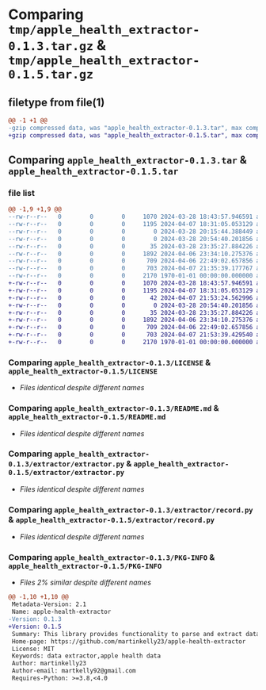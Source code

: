 # Comparing `tmp/apple_health_extractor-0.1.3.tar.gz` & `tmp/apple_health_extractor-0.1.5.tar.gz`

## filetype from file(1)

```diff
@@ -1 +1 @@
-gzip compressed data, was "apple_health_extractor-0.1.3.tar", max compression
+gzip compressed data, was "apple_health_extractor-0.1.5.tar", max compression
```

## Comparing `apple_health_extractor-0.1.3.tar` & `apple_health_extractor-0.1.5.tar`

### file list

```diff
@@ -1,9 +1,9 @@
--rw-r--r--   0        0        0     1070 2024-03-28 18:43:57.946591 apple_health_extractor-0.1.3/LICENSE
--rw-r--r--   0        0        0     1195 2024-04-07 18:31:05.053129 apple_health_extractor-0.1.3/README.md
--rw-r--r--   0        0        0        0 2024-03-28 20:15:44.388449 apple_health_extractor-0.1.3/extractor/__init__.py
--rw-r--r--   0        0        0        0 2024-03-28 20:54:40.201856 apple_health_extractor-0.1.3/extractor/constants/__init__.py
--rw-r--r--   0        0        0       35 2024-03-28 23:35:27.884226 apple_health_extractor-0.1.3/extractor/constants/metadata.py
--rw-r--r--   0        0        0     1892 2024-04-06 23:34:10.275376 apple_health_extractor-0.1.3/extractor/extractor.py
--rw-r--r--   0        0        0      709 2024-04-06 22:49:02.657856 apple_health_extractor-0.1.3/extractor/record.py
--rw-r--r--   0        0        0      703 2024-04-07 21:35:39.177767 apple_health_extractor-0.1.3/pyproject.toml
--rw-r--r--   0        0        0     2170 1970-01-01 00:00:00.000000 apple_health_extractor-0.1.3/PKG-INFO
+-rw-r--r--   0        0        0     1070 2024-03-28 18:43:57.946591 apple_health_extractor-0.1.5/LICENSE
+-rw-r--r--   0        0        0     1195 2024-04-07 18:31:05.053129 apple_health_extractor-0.1.5/README.md
+-rw-r--r--   0        0        0       42 2024-04-07 21:53:24.562996 apple_health_extractor-0.1.5/extractor/__init__.py
+-rw-r--r--   0        0        0        0 2024-03-28 20:54:40.201856 apple_health_extractor-0.1.5/extractor/constants/__init__.py
+-rw-r--r--   0        0        0       35 2024-03-28 23:35:27.884226 apple_health_extractor-0.1.5/extractor/constants/metadata.py
+-rw-r--r--   0        0        0     1892 2024-04-06 23:34:10.275376 apple_health_extractor-0.1.5/extractor/extractor.py
+-rw-r--r--   0        0        0      709 2024-04-06 22:49:02.657856 apple_health_extractor-0.1.5/extractor/record.py
+-rw-r--r--   0        0        0      703 2024-04-07 21:53:39.429540 apple_health_extractor-0.1.5/pyproject.toml
+-rw-r--r--   0        0        0     2170 1970-01-01 00:00:00.000000 apple_health_extractor-0.1.5/PKG-INFO
```

### Comparing `apple_health_extractor-0.1.3/LICENSE` & `apple_health_extractor-0.1.5/LICENSE`

 * *Files identical despite different names*

### Comparing `apple_health_extractor-0.1.3/README.md` & `apple_health_extractor-0.1.5/README.md`

 * *Files identical despite different names*

### Comparing `apple_health_extractor-0.1.3/extractor/extractor.py` & `apple_health_extractor-0.1.5/extractor/extractor.py`

 * *Files identical despite different names*

### Comparing `apple_health_extractor-0.1.3/extractor/record.py` & `apple_health_extractor-0.1.5/extractor/record.py`

 * *Files identical despite different names*

### Comparing `apple_health_extractor-0.1.3/PKG-INFO` & `apple_health_extractor-0.1.5/PKG-INFO`

 * *Files 2% similar despite different names*

```diff
@@ -1,10 +1,10 @@
 Metadata-Version: 2.1
 Name: apple-health-extractor
-Version: 0.1.3
+Version: 0.1.5
 Summary: This library provides functionality to parse and extract data from the XML exports of Apple Health app, enabling users to analyze and utilize their health data conveniently.
 Home-page: https://github.com/martinkelly23/apple-health-extractor
 License: MIT
 Keywords: data extractor,apple health data
 Author: martinkelly23
 Author-email: martkelly92@gmail.com
 Requires-Python: >=3.8,<4.0
```

